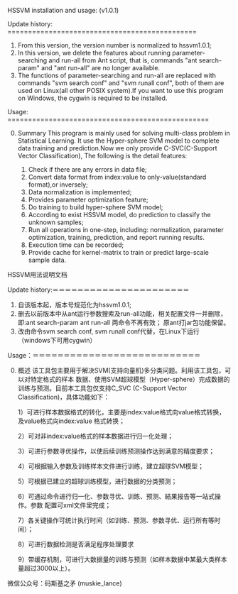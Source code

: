  HSSVM installation and usage: (v1.0.1)

Update history: ==============================================

1. From this version, the version number is normalized to hssvm1.0.1;
2. In this version, we delete the features about running parameter-searching and 
    run-all from Ant script, that is, commands "ant search-param" and "ant run-all" 
    are no longer available.
3. The functions of parameter-searching and run-all are replaced with commands 
    "svm search conf" and "svm runall conf", both of them are used on Linux(all 
    other POSIX system).If you want to use this program on Windows, the cygwin is 
    required to be installed.


Usage:      =================================================

0. Summary
    This program is mainly used for solving multi-class problem in Statistical Learning.
    It use the Hyper-sphere SVM model to complete data training and prediction.Now 
    we only provide C-SVC(C-Support Vector Classification), The following is the 
    detail features:

    1) Check if there are any errors in data file;
    2) Convert data format from index:value to only-value(standard format),or inversely;
    3) Data normalization is implemented; 
    4) Provides parameter optimization feature;
    5) Do training to build hyper-sphere SVM model;
    6) According to exist HSSVM model, do prediction to classify the unknown samples; 
    7) Run all operations in one-step, including: normalization, parameter optimization,
        training, prediction, and report running results.
    8) Execution time can be recorded;    
    9) Provide cache for kernel-matrix to train or predict large-scale sample data.


HSSVM用法说明文档


Update history:＝＝＝＝＝＝＝＝＝＝＝＝＝＝＝＝＝＝＝＝＝＝

1. 自该版本起，版本号规范化为hssvm1.0.1;
2. 删去以前版本中从ant运行参数搜索及run-all功能，相关配置文件一并删除，即:ant search-param
   ant run-all 两命令不再有效； 原ant打jar包功能保留。
3. 改由命令svm search conf, svm runall conf代替，在Linux下运行（windows下可用cygwin）



Usage：＝＝＝＝＝＝＝＝＝＝＝＝＝＝＝＝＝＝＝＝＝＝＝＝＝＝＝

0. 概述
    该工具包主要用于解决SVM(支持向量机)多分类问题。利用该工具包，可以对特定格式的样本
    数据、使用SVM超球模型（Hyper-sphere）完成数据的训练与预测。目前本工具包仅支持C_SVC
    (C-Support Vector Classification)，具体功能如下：

    1）可进行样本数据格式的转化，主要是index:value格式向value格式转换，及value格式向index:value
       格式转换；

    2）可对非index:value格式的样本数据进行归一化处理；

    3）可进行参数寻优操作，以使后续训练预测操作达到满意的精度要求；

    4）可根据输入参数及训练样本文件进行训练，建立超球SVM模型；

    5）可根据已建立的超球训练模型，进行数据的分类预测；

    6）可通过命令进行归一化、参数寻优、训练、预测、結果报告等一站式操作。参数
       配置可xml文件里完成；

    7）各关键操作可统计执行时间（如训练、预测、参数寻优、运行所有等时间）；

    8）可进行数据检测是否满足程序处理要求

    9）带缓存机制，可进行大数据量的训练与预测（如样本数据中某最大类样本量超过3000以上）。


微信公众号：码斯基之矛 (muskie_lance)

